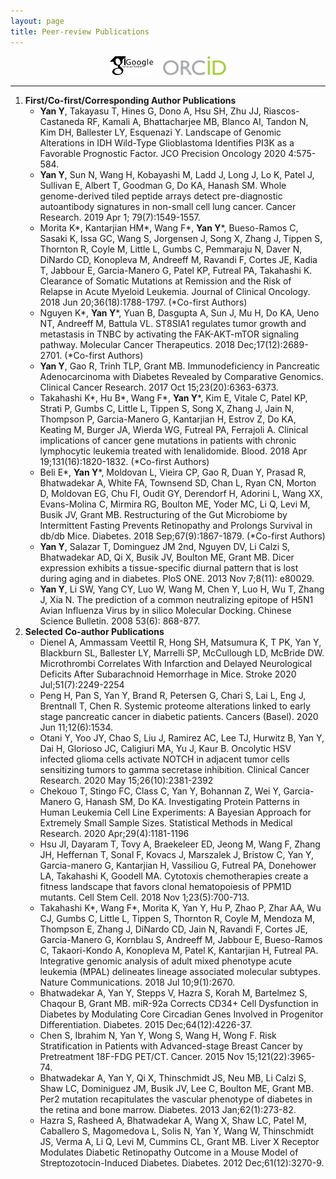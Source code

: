 ```yaml
---
layout: page
title: Peer-review Publications
---
```


<div align="center">
<a href="https://scholar.google.com/citations?user=ykAmIWEAAAAJ&hl=en" target="_blank"><img src="img/GoogleScholar.jpg" alt="Google Scholar" height="30"></a> &nbsp;&nbsp; <a href="https://orcid.org/0000-0002-0094-7726" target="_blank"><img src="img/ORCID.png" alt="ORCID" height="30"></a> 
</div>

----

1. **First/Co-first/Corresponding Author Publications**
    * **Yan Y**, Takayasu T, Hines G, Dono A, Hsu SH, Zhu JJ, Riascos-Castaneda RF, Kamali A, Bhattacharjee MB, Blanco AI, Tandon N, Kim DH, Ballester LY, Esquenazi Y. Landscape of Genomic Alterations in IDH Wild-Type Glioblastoma Identifies PI3K as a Favorable Prognostic Factor. JCO Precision Oncology 2020 4:575-584.
    * **Yan Y**, Sun N, Wang H, Kobayashi M, Ladd J, Long J, Lo K, Patel J, Sullivan E, Albert T, Goodman G, Do KA, Hanash SM. Whole genome-derived tiled peptide arrays detect pre-diagnostic autoantibody signatures in non-small cell lung cancer. Cancer Research. 2019 Apr 1; 79(7):1549-1557.
    * Morita K*, Kantarjian HM*, Wang F*, **Yan Y***, Bueso-Ramos C, Sasaki K, Issa GC, Wang S, Jorgensen J, Song X, Zhang J, Tippen S, Thornton R, Coyle M, Little L, Gumbs C, Pemmaraju N, Daver N, DiNardo CD, Konopleva M, Andreeff M, Ravandi F, Cortes JE, Kadia T, Jabbour E, Garcia-Manero G, Patel KP, Futreal PA, Takahashi K. Clearance of Somatic Mutations at Remission and the Risk of Relapse in Acute Myeloid Leukemia. Journal of Clinical Oncology. 2018 Jun 20;36(18):1788-1797.  (*Co-first Authors)
    * Nguyen K*, **Yan Y***, Yuan B, Dasgupta A, Sun J, Mu H, Do KA, Ueno NT, Andreeff M, Battula VL. ST8SIA1 regulates tumor growth and metastasis in TNBC by activating the FAK-AKT-mTOR signaling pathway. Molecular Cancer Therapeutics. 2018 Dec;17(12):2689-2701. (*Co-first Authors)
    * **Yan Y**, Gao R, Trinh TLP, Grant MB. Immunodeficiency in Pancreatic Adenocarcinoma with Diabetes Revealed by Comparative Genomics. Clinical Cancer Research. 2017 Oct 15;23(20):6363-6373.
    * Takahashi K*, Hu B*, Wang F*, **Yan Y***, Kim E, Vitale C, Patel KP, Strati P, Gumbs C, Little L, Tippen S, Song X, Zhang J, Jain N, Thompson P, Garcia-Manero G, Kantarjian H, Estrov Z, Do KA, Keating M, Burger JA, Wierda WG, Futreal PA, Ferrajoli A. Clinical implications of cancer gene mutations in patients with chronic lymphocytic leukemia treated with lenalidomide. Blood. 2018 Apr 19;131(16):1820-1832. (*Co-first Authors)
    * Beli E*, **Yan Y***, Moldovan L, Vieira CP, Gao R, Duan Y, Prasad R, Bhatwadekar A, White FA, Townsend SD, Chan L, Ryan CN, Morton D, Moldovan EG, Chu FI, Oudit GY, Derendorf H, Adorini L, Wang XX, Evans-Molina C, Mirmira RG, Boulton ME, Yoder MC, Li Q, Levi M, Busik JV, Grant MB. Restructuring of the Gut Microbiome by Intermittent Fasting Prevents Retinopathy and Prolongs Survival in db/db Mice. Diabetes. 2018 Sep;67(9):1867-1879. (*Co-first Authors)
    * **Yan Y**, Salazar T, Dominguez JM 2nd, Nguyen DV, Li Calzi S, Bhatwadekar AD, Qi X, Busik JV, Boulton ME, Grant MB. Dicer expression exhibits a tissue-specific diurnal pattern that is lost during aging and in diabetes. PloS ONE. 2013 Nov 7;8(11): e80029. 
    * **Yan Y**, Li SW, Yang CY, Luo W, Wang M, Chen Y, Luo H, Wu T, Zhang J, Xia N. The prediction of a common neutralizing epitope of H5N1 Avian Influenza Virus by in silico Molecular Docking. Chinese Science Bulletin. 2008 53(6): 868-877.
1. **Selected Co-author Publications**
    * Dienel A, Ammassam Veettil R, Hong SH, Matsumura K, T PK, Yan Y, Blackburn SL, Ballester LY, Marrelli SP, McCullough LD, McBride DW. Microthrombi Correlates With Infarction and Delayed Neurological Deficits After Subarachnoid Hemorrhage in Mice. Stroke 2020 Jul;51(7):2249-2254
	* Peng H, Pan S, Yan Y, Brand R, Petersen G, Chari S, Lai L, Eng J, Brentnall T, Chen R. Systemic proteome alterations linked to early stage pancreatic cancer in diabetic patients. Cancers (Basel). 2020 Jun 11;12(6):1534.
	* Otani Y, Yoo JY, Chao S, Liu J, Ramirez AC, Lee TJ, Hurwitz B, Yan Y, Dai H, Glorioso JC, Caligiuri MA, Yu J, Kaur B. Oncolytic HSV infected glioma cells activate NOTCH in adjacent tumor cells sensitizing tumors to gamma secretase inhibition. Clinical Cancer Research. 2020 May 15;26(10):2381-2392
	* Chekouo T, Stingo FC, Class C, Yan Y, Bohannan Z, Wei Y, Garcia-Manero G, Hanash SM, Do KA. Investigating Protein Patterns in Human Leukemia Cell Line Experiments: A Bayesian Approach for Extremely Small Sample Sizes. Statistical Methods in Medical Research. 2020 Apr;29(4):1181-1196
	* Hsu JI, Dayaram T, Tovy A, Braekeleer ED, Jeong M, Wang F, Zhang JH, Heffernan T, Sonal F, Kovacs J, Marszalek J, Bristow C, Yan Y, Garcia-manero G, Kantarjian H, Vassiliou G, Futreal PA, Donehower LA, Takahashi K, Goodell MA. Cytotoxis chemotherapies create a fitness landscape that favors clonal hematopoiesis of PPM1D mutants. Cell Stem Cell. 2018 Nov 1;23(5):700-713.
    * Takahashi K*, Wang F*, Morita K, Yan Y, Hu P, Zhao P, Zhar AA, Wu CJ, Gumbs C, Little L, Tippen S, Thornton R, Coyle M, Mendoza M, Thompson E, Zhang J, DiNardo CD, Jain N, Ravandi F, Cortes JE, Garcia-Manero G, Kornblau S, Andreeff M, Jabbour E, Bueso-Ramos C, Takaori-Kondo A, Konopleva M, Patel K, Kantarjian H, Futreal PA. Integrative genomic analysis of adult mixed phenotype acute leukemia (MPAL) delineates lineage associated molecular subtypes. Nature Communications. 2018 Jul 10;9(1):2670.
	* Bhatwadekar A, Yan Y, Stepps V, Hazra S, Korah M, Bartelmez S, Chaqour B, Grant MB. miR-92a Corrects CD34+ Cell Dysfunction in Diabetes by Modulating Core Circadian Genes Involved in Progenitor Differentiation. Diabetes. 2015 Dec;64(12):4226-37.
	* Chen S, Ibrahim N, Yan Y, Wong S, Wang H, Wong F. Risk Stratification in Patients with Advanced-stage Breast Cancer by Pretreatment 18F-FDG PET/CT. Cancer. 2015 Nov 15;121(22):3965-74.
	* Bhatwadekar A, Yan Y, Qi X, Thinschmidt JS, Neu MB, Li Calzi S, Shaw LC, Dominiguez JM, Busik JV, Lee C, Boulton ME, Grant MB. Per2 mutation recapitulates the vascular phenotype of diabetes in the retina and bone marrow. Diabetes. 2013 Jan;62(1):273-82.
	* Hazra S, Rasheed A, Bhatwadekar A, Wang X, Shaw LC, Patel M, Caballero S, Magomedova L, Solis N, Yan Y, Wang W, Thinschmidt JS, Verma A, Li Q, Levi M, Cummins CL, Grant MB. Liver X Receptor Modulates Diabetic Retinopathy Outcome in a Mouse Model of Streptozotocin-Induced Diabetes. Diabetes. 2012 Dec;61(12):3270-9.
